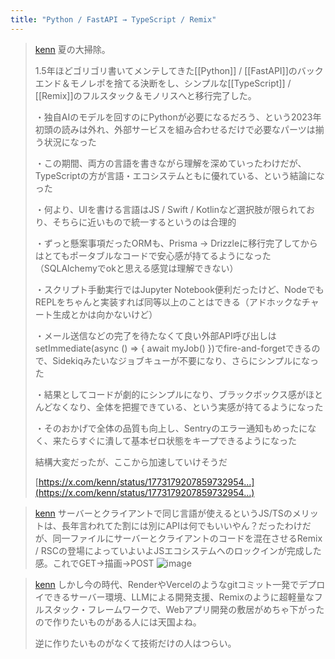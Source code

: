 ```yaml
---
title: "Python / FastAPI → TypeScript / Remix"
---
```


> [kenn](https://x.com/kenn/status/1773179207859732954) 夏の大掃除。
>
>  1.5年ほどゴリゴリ書いてメンテしてきた[[Python]] / [[FastAPI]]のバックエンド＆モノレポを捨てる決断をし、シンプルな[[TypeScript]] / [[Remix]]のフルスタック＆モノリスへと移行完了した。
>
>  ・独自AIのモデルを回すのにPythonが必要になるだろう、という2023年初頭の読みは外れ、外部サービスを組み合わせるだけで必要なパーツは揃う状況になった
>
>  ・この期間、両方の言語を書きながら理解を深めていったわけだが、TypeScriptの方が言語・エコシステムともに優れている、という結論になった
>
>  ・何より、UIを書ける言語はJS / Swift / Kotlinなど選択肢が限られており、そちらに近いもので統一するというのは合理的
>
>  ・ずっと懸案事項だったORMも、Prisma → Drizzleに移行完了してからはとてもポータブルなコードで安心感が持てるようになった（SQLAlchemyでokと思える感覚は理解できない）
>
>  ・スクリプト手動実行ではJupyter Notebook便利だったけど、NodeでもREPLをちゃんと実装すれば同等以上のことはできる（アドホックなチャート生成とかは向かないけど）
>
>  ・メール送信などの完了を待たなくて良い外部API呼び出しはsetImmediate(async () => { await myJob() })でfire-and-forgetできるので、Sidekiqみたいなジョブキューが不要になり、さらにシンプルになった
>
>  ・結果としてコードが劇的にシンプルになり、ブラックボックス感がほとんどなくなり、全体を把握できている、という実感が持てるようになった
>
>  ・そのおかげで全体の品質も向上し、Sentryのエラー通知もめったになく、来たらすぐに潰して基本ゼロ状態をキープできるようになった
>
>  結構大変だったが、ここから加速していけそうだ
>
>  [https://x.com/kenn/status/1773179207859732954…](https://x.com/kenn/status/1773179207859732954…)

> [kenn](https://x.com/kenn/status/1825834094523207910) サーバーとクライアントで同じ言語が使えるというJS/TSのメリットは、長年言われてた割には別にAPIは何でもいいやん？だったわけだが、同一ファイルにサーバーとクライアントのコードを混在させるRemix / RSCの登場によっていよいよJSエコシステムへのロックインが完成した感。これでGET→描画→POST
>  ![image](https://pbs.twimg.com/media/GJuYPziaEAAvs0A?format=png&name=medium#.png)


> [kenn](https://x.com/kenn/status/1825925257502535839) しかし今の時代、RenderやVercelのようなgitコミット一発でデプロイできるサーバー環境、LLMによる開発支援、Remixのように超軽量なフルスタック・フレームワークで、Webアプリ開発の敷居がめちゃ下がったので作りたいものがある人には天国よね。
>
>  逆に作りたいものがなくて技術だけの人はつらい。


